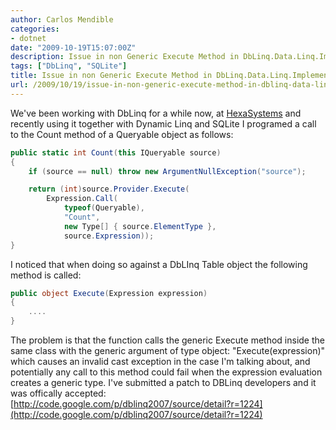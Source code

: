 ```yaml
---
author: Carlos Mendible
categories:
- dotnet
date: "2009-10-19T15:07:00Z"
description: Issue in non Generic Execute Method in DbLinq.Data.Linq.Implementation.QueryProvider
tags: ["DbLinq", "SQLite"]
title: Issue in non Generic Execute Method in DbLinq.Data.Linq.Implementation.QueryProvider
url: /2009/10/19/issue-in-non-generic-execute-method-in-dblinq-data-linq-implementation-queryprovider/
---
```

We've been working with DbLinq for a while now, at [HexaSystems](http://hexasystems.com) and recently using it together with Dynamic Linq and SQLite I programed a call to the Count method of a Queryable object as follows:

``` csharp
public static int Count(this IQueryable source)
{
    if (source == null) throw new ArgumentNullException("source");

    return (int)source.Provider.Execute(
        Expression.Call(
            typeof(Queryable), 
            "Count",
            new Type[] { source.ElementType },
            source.Expression));
}
```

I noticed that when doing so against a DbLInq Table object the following method is called:

``` csharp
public object Execute(Expression expression)
{
    .... 
}
```

The problem is that the function calls the generic Execute method inside the same class with the generic argument of type object: "Execute(expression)" which causes an invalid cast exception in the case I'm talking about, and potentially any call to this method could fail when the expression evaluation creates a generic type. I've submitted a patch to DBLinq developers and it was offically accepted: [http://code.google.com/p/dblinq2007/source/detail?r=1224](http://code.google.com/p/dblinq2007/source/detail?r=1224)